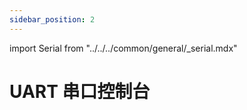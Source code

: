 ```yaml
---
sidebar_position: 2
---
```


import Serial from "../../../common/general/\_serial.mdx"

# UART 串口控制台

<Serial platform="rk" />
